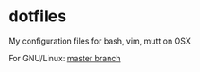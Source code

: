 # dotfiles

My configuration files for bash, vim, mutt on OSX

For GNU/Linux: [master branch](https://github.com/kesara/dotfiles/tree/master)
